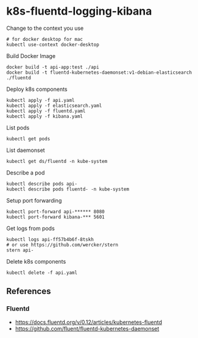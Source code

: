 # k8s-fluentd-logging-kibana

Change to the context you use

    # for docker desktop for mac
    kubectl use-context docker-desktop

Build Docker Image

    docker build -t api-app:test ./api
    docker build -t fluentd-kubernetes-daemonset:v1-debian-elasticsearch ./fluentd

Deploy k8s components

    kubectl apply -f api.yaml
    kubectl apply -f elasticsearch.yaml
    kubectl apply -f fluentd.yaml
    kubectl apply -f kibana.yaml

List pods

    kubectl get pods

List daemonset

    kubectl get ds/fluentd -n kube-system

Describe a pod

    kubectl describe pods api-
    kubectl describe pods fluentd- -n kube-system

Setup port forwarding

    kubectl port-forward api-****** 8080
    kubectl port-forward kibana-*** 5601

Get logs from pods

    kubectl logs api-ff57b4b6f-8tskh
    # or use https://github.com/wercker/stern
    stern api-

Delete k8s components

    kubectl delete -f api.yaml

## References
### Fluentd
- https://docs.fluentd.org/v/0.12/articles/kubernetes-fluentd
- https://github.com/fluent/fluentd-kubernetes-daemonset
